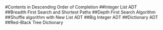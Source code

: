 #Contents in Descending Order of Completion
##Integer List ADT
##Breadth First Search and Shortest Paths
##Depth First Search Algorithm
##Shuffle algorithm with New List ADT
##Big Integer ADT
##Dictionary ADT
##Red-Black Tree Dictionary 
